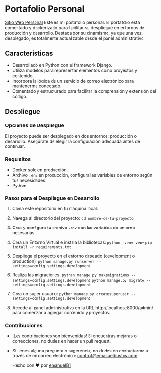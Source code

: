 # Portafolio Personal
[Sitio Web Personal](https://emanuelbustos.com)
Este es mi portafolio personal. El portafolio está comentado y dockerizado para facilitar su despliegue en entornos de producción y desarrollo. Destaca por su dinamismo, ya que una vez desplegado, es totalmente actualizable desde el panel administrativo.

## Características

- Desarrollado en Python con el framework Django.
- Utiliza modelos para representar elementos como proyectos y contenido.
- Incorpora la lógica de un servicio de correo electrónico para mantenerme conectado.
- Comentado y estructurado para facilitar la comprensión y extensión del código.

## Despliegue

### Opciones de Despliegue 

El proyecto puede ser desplegado en dos entornos: producción o desarrollo. Asegúrate de elegir la configuración adecuada antes de continuar.

### Requisitos

- Docker solo en producción.
- Archivo `.env` en producción, configura las variables de entorno según tus necesidades.
- Python

### Pasos para el Despliegue en Desarrollo

1. Clona este repositorio en tu máquina local.

2. Navega al directorio del proyecto: `cd nombre-de-tu-proyecto`

3. Crea y configure tu archivo `.env` con las variables de entorno necesarias.

4. Crea un Entorno Virtual e instala la bibliotecas: `python -venv venv` `pip install -r requirements.txt`

5. Despliega el proyecto en el entorno deseado (development o production): `python manage.py runserver --settings=config.settings.development`

6. Realiza las migraciones: `python manage.py makemigrations --settings=config.settings.development` `python manage.py migrate --settings=config.settings.development`

7. Crea un super usuario: `python manage.py createsuperuser --settings=config.settings.development`

8. Accede al panel administrativo en la URL http://localhost:8000/admin/ para comenzar a agregar contenido y proyectos.

### Contribuciones

- ¡Las contribuciones son bienvenidas! Si encuentras mejoras o correcciones, no dudes en hacer un pull request.

- Si tienes alguna pregunta o sugerencia, no dudes en contactarme a través de mi correo electrónico: contact@emanuelbustos.com

  Hecho con ❤️ por [emanuelB1](https://github.com/emanuelB1)



 
